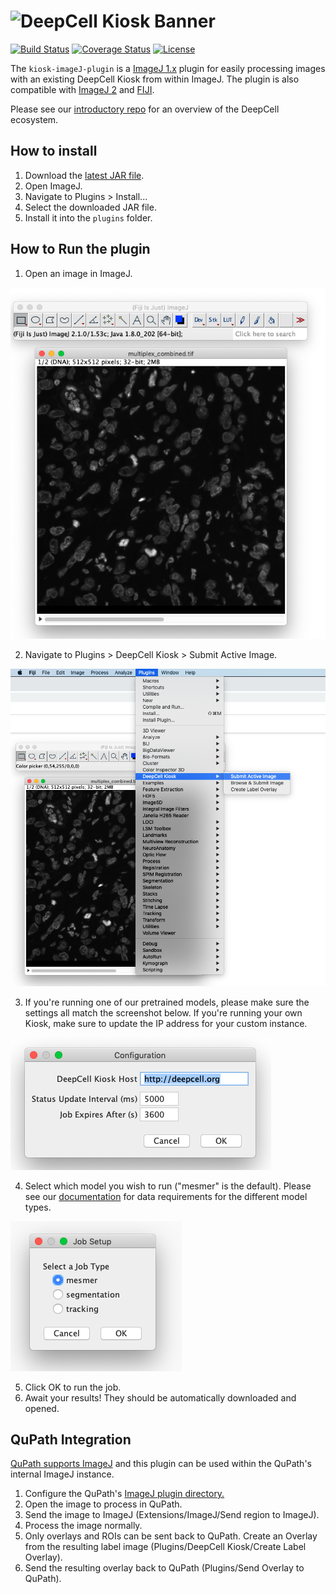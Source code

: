 # ![DeepCell Kiosk Banner](https://raw.githubusercontent.com/vanvalenlab/kiosk-console/master/docs/images/DeepCell_Kiosk_Banner.png)

[![Build Status](https://github.com/vanvalenlab/kiosk-imageJ-plugin/workflows/build/badge.svg)](https://github.com/vanvalenlab/kiosk-imageJ-plugin/actions)
[![Coverage Status](https://coveralls.io/repos/github/vanvalenlab/kiosk-imageJ-plugin/badge.svg?branch=master)](https://coveralls.io/github/vanvalenlab/kiosk-imageJ-plugin?branch=master)
[![License](https://img.shields.io/badge/License-Apache%202.0-blue.svg)](/LICENSE)

The `kiosk-imageJ-plugin` is a [ImageJ 1.x](https://imagej.net/ImageJ1) plugin for easily processing images with an existing DeepCell Kiosk from within ImageJ. The plugin is also compatible with [ImageJ 2](https://imagej.net/ImageJ2) and [FIJI](https://imagej.net/Fiji/Downloads).

Please see our [introductory repo](https://github.com/vanvalenlab/intro-to-deepcell) for an overview of the DeepCell ecosystem.

## How to install

1. Download the [latest JAR file](https://github.com/vanvalenlab/kiosk-imageJ-plugin/releases/download/0.3.2/Kiosk_ImageJ-0.3.2.jar).
2. Open ImageJ.
3. Navigate to Plugins > Install...
4. Select the downloaded JAR file.
5. Install it into the `plugins` folder.

## How to Run the plugin

1. Open an image in ImageJ.

![image](resources/step_1_screenshot.png) 

2. Navigate to Plugins > DeepCell Kiosk > Submit Active Image.  

![image](resources/step_2_screenshot.png) 

3. If you're running one of our pretrained models, please make sure the settings all match the screenshot below. If you're running your own Kiosk, make sure to update the IP address for your custom instance. 

![image](resources/step_3_screenshot.png) 

4. Select which model you wish to run ("mesmer" is the default). Please see our [documentation](https://github.com/vanvalenlab/intro-to-deepcell/tree/master/pretrained_models#formatting-data-for-pre-trained-models) for data requirements for the different model types. 

![image](resources/step_4_screenshot.png) 

5. Click OK to run the job.
6. Await your results! They should be automatically downloaded and opened.

## QuPath Integration

[QuPath supports ImageJ](https://qupath.readthedocs.io/en/latest/docs/advanced/imagej.html) and this plugin can be used within the QuPath's internal ImageJ instance.

1. Configure the QuPath's [ImageJ plugin directory.](https://qupath.readthedocs.io/en/latest/docs/advanced/imagej.html#accessing-imagej-plugins)
2. Open the image to process in QuPath.
3. Send the image to ImageJ (Extensions/ImageJ/Send region to ImageJ).
4. Process the image normally.
5. Only overlays and ROIs can be sent back to QuPath. Create an Overlay from the resulting label image (Plugins/DeepCell Kiosk/Create Label Overlay).
6. Send the resulting overlay back to QuPath (Plugins/Send Overlay to QuPath).
